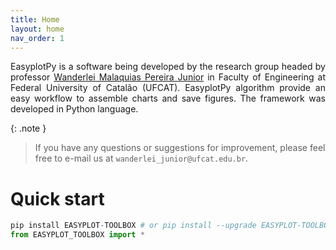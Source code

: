 ```yaml
---
title: Home
layout: home
nav_order: 1
---
```


<p align = "justify">EasyplotPy is a software being developed by the research group headed by professor <a href="http://lattes.cnpq.br/2268506213083114" target = "_blank" rel = "noopener noreferrer">Wanderlei Malaquias Pereira Junior</a> in Faculty of Engineering at Federal University of Catalão (UFCAT). EasyplotPy algorithm provide an easy workflow to assemble charts and save figures. The framework was developed in Python language.
</p>

{: .note }
>If you have any questions or suggestions for improvement, please feel free to e-mail us at ```wanderlei_junior@ufcat.edu.br```.

<h1>Quick start</h1>

```python
pip install EASYPLOT-TOOLBOX # or pip install --upgrade EASYPLOT-TOOLBOX 
from EASYPLOT_TOOLBOX import *
```